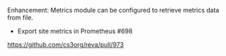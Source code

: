 Enhancement: Metrics module can be configured to retrieve metrics data from file.

- Export site metrics in Prometheus #698

https://github.com/cs3org/reva/pull/973
